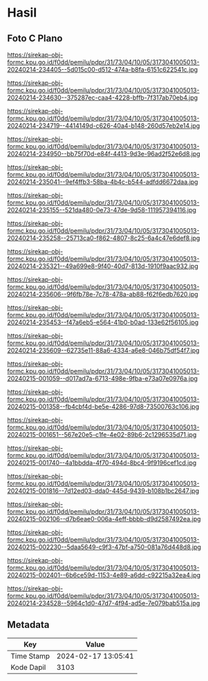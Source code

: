 # Hasil

## Foto C Plano

https://sirekap-obj-formc.kpu.go.id/f0dd/pemilu/pdpr/31/73/04/10/05/3173041005013-20240214-234405--5d015c00-d512-474a-b8fa-6151c622541c.jpg

https://sirekap-obj-formc.kpu.go.id/f0dd/pemilu/pdpr/31/73/04/10/05/3173041005013-20240214-234630--375287ec-caa4-4228-bffb-7f317ab70eb4.jpg

https://sirekap-obj-formc.kpu.go.id/f0dd/pemilu/pdpr/31/73/04/10/05/3173041005013-20240214-234719--4414149d-c626-40a4-b148-260d57eb2e14.jpg

https://sirekap-obj-formc.kpu.go.id/f0dd/pemilu/pdpr/31/73/04/10/05/3173041005013-20240214-234950--bb75f70d-e84f-4413-9d3e-96ad2f52e6d8.jpg

https://sirekap-obj-formc.kpu.go.id/f0dd/pemilu/pdpr/31/73/04/10/05/3173041005013-20240214-235041--9ef4ffb3-58ba-4b4c-b544-adfdd6672daa.jpg

https://sirekap-obj-formc.kpu.go.id/f0dd/pemilu/pdpr/31/73/04/10/05/3173041005013-20240214-235155--521da480-0e73-47de-9d58-111957394116.jpg

https://sirekap-obj-formc.kpu.go.id/f0dd/pemilu/pdpr/31/73/04/10/05/3173041005013-20240214-235258--25713ca0-f862-4807-8c25-6a4c47e6def8.jpg

https://sirekap-obj-formc.kpu.go.id/f0dd/pemilu/pdpr/31/73/04/10/05/3173041005013-20240214-235321--49a699e8-9f40-40d7-813d-1910f9aac932.jpg

https://sirekap-obj-formc.kpu.go.id/f0dd/pemilu/pdpr/31/73/04/10/05/3173041005013-20240214-235606--9f6fb78e-7c78-478a-ab88-f62f6edb7620.jpg

https://sirekap-obj-formc.kpu.go.id/f0dd/pemilu/pdpr/31/73/04/10/05/3173041005013-20240214-235453--f47a6eb5-e564-41b0-b0ad-133e62f56105.jpg

https://sirekap-obj-formc.kpu.go.id/f0dd/pemilu/pdpr/31/73/04/10/05/3173041005013-20240214-235609--62735e11-88a6-4334-a6e8-046b75df54f7.jpg

https://sirekap-obj-formc.kpu.go.id/f0dd/pemilu/pdpr/31/73/04/10/05/3173041005013-20240215-001059--d017ad7a-6713-498e-9fba-e73a07e0976a.jpg

https://sirekap-obj-formc.kpu.go.id/f0dd/pemilu/pdpr/31/73/04/10/05/3173041005013-20240215-001358--fb4cbf4d-be5e-4286-97d8-73500763c106.jpg

https://sirekap-obj-formc.kpu.go.id/f0dd/pemilu/pdpr/31/73/04/10/05/3173041005013-20240215-001651--567e20e5-c1fe-4e02-89b6-2c1296535d71.jpg

https://sirekap-obj-formc.kpu.go.id/f0dd/pemilu/pdpr/31/73/04/10/05/3173041005013-20240215-001740--4a1bbdda-4f70-494d-8bc4-9f9196cef1cd.jpg

https://sirekap-obj-formc.kpu.go.id/f0dd/pemilu/pdpr/31/73/04/10/05/3173041005013-20240215-001816--7d12ed03-dda0-445d-9439-b108b1bc2647.jpg

https://sirekap-obj-formc.kpu.go.id/f0dd/pemilu/pdpr/31/73/04/10/05/3173041005013-20240215-002106--d7b6eae0-006a-4eff-bbbb-d9d2587492ea.jpg

https://sirekap-obj-formc.kpu.go.id/f0dd/pemilu/pdpr/31/73/04/10/05/3173041005013-20240215-002230--5daa5649-c9f3-47bf-a750-081a76d448d8.jpg

https://sirekap-obj-formc.kpu.go.id/f0dd/pemilu/pdpr/31/73/04/10/05/3173041005013-20240215-002401--6b6ce59d-1153-4e89-a6dd-c92215a32ea4.jpg

https://sirekap-obj-formc.kpu.go.id/f0dd/pemilu/pdpr/31/73/04/10/05/3173041005013-20240214-234528--5964c1d0-47d7-4f94-ad5e-7e079bab515a.jpg


## Metadata

| Key        | Value               |
| ---------- | ------------------- |
| Time Stamp | 2024-02-17 13:05:41 |
| Kode Dapil | 3103                |



